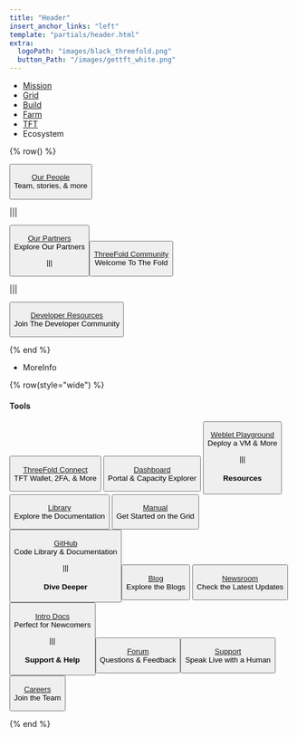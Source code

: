 ```yaml
---
title: "Header"
insert_anchor_links: "left"
template: "partials/header.html"
extra:
  logoPath: "images/black_threefold.png"
  button_Path: "/images/gettft_white.png"
---
```



- [Mission]("/mission")
- [Grid]("/grid")
- [Build]("/cloud")
- [Farm]("/farm")
- [TFT]("/tft")
- Ecosystem

{% row() %}

<button onclick="window.location.href='/people'">

[Our People](/people)
<br>
Team, stories, & more

</button>

|||

<button onclick="window.location.href='/partners'">

[Our Partners](/partners)
<br>
Explore Our Partners

|||

<button onclick="window.location.href='/community'">

[ThreeFold Community](/community)
<br>
Welcome To The Fold

</button>

|||

<button onclick="window.location.href='/developer'">

[Developer Resources](/developer)
<br>
Join The Developer Community

</button>

{% end %}

- MoreInfo

{% row(style="wide") %}


#### Tools

<button onclick="openInNewTab('https&#58;//library.threefold.me/info/threefold#/tokens/threefold__threefold_connect')">

[ThreeFold Connect](https://library.threefold.me/info/threefold#/tokens/threefold__threefold_connect)
<br>
TFT Wallet, 2FA, & More

</button>

<button onclick="openInNewTab('https&#58;//dashboard.grid.tf/')">

[Dashboard](https://dashboard.grid.tf/)
<br>
Portal & Capacity Explorer

</button>

<button onclick="openInNewTab('https&#58;//play.grid.tf')">

[Weblet Playground](https://play.grid.tf)
<br>
Deploy a VM & More

|||

#### Resources 

<button onclick="openInNewTab('https&#58;//library.threefold.me/info/threefold#/')">

[Library](https://library.threefold.me/info/threefold#/)
<br>
Explore the Documentation

</button>

<button onclick="openInNewTab('https&#58;//library.threefold.me/info/manual/#/manual__manual3_home_new')">

[Manual](https://library.threefold.me/info/manual/#/manual__manual3_home_new)
<br>
Get Started on the Grid

</button>

<button onclick="openInNewTab('https&#58;//github.com/')">

[GitHub](https://github.com/)
<br>
Code Library & Documentation

|||

#### Dive Deeper

<button onclick="window.location.href='/blog'">

[Blog](/blog)
<br>
Explore the Blogs

</button>

<button onclick="window.location.href='/newsroom'">

[Newsroom](/newsroom)
<br>
Check the Latest Updates

</button>

<button onclick="openInNewTab('https&#58;//intro.threefold.me')">

[Intro Docs](https://intro.threefold.me)
<br>
Perfect for Newcomers

|||

#### Support & Help

<button onclick="openInNewTab('https&#58;//forum.threefold.io')">

[Forum](https://forum.threefold.io)
<br>
Questions & Feedback

<button onclick="window.location.href='/support'">

[Support](/support)
<br>
Speak Live with a Human

</button>

<button onclick="window.location.href='/careers'">

[Careers](/careers)
<br>
Join the Team

</button>

{% end %}
